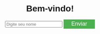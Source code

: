 <!DOCTYPE html>
<html lang="pt-BR">
<head>
  <meta charset="UTF-8">
  <meta name="viewport" content="width=device-width, initial-scale=1.0">
  <title>Aplicativo Simples</title>
  <style>
    body {
      font-family: Arial, sans-serif;
      text-align: center;
    }
    
    input[type="text"] {
      width: 50%;
      height: 30px;
      font-size: 18px;
      padding: 10px;
      border: 1px solid #ccc;
    }
    
    button {
      width: 20%;
      height: 30px;
      font-size: 18px;
      background-color: #4CAF50;
      color: #fff;
      border: none;
      cursor: pointer;
    }
    
    button:hover {
      background-color: #3e8e41;
    }
  </style>
</head>
<body>
  <h1 id="titulo">Bem-vindo!</h1>
  <input id="nome" type="text" placeholder="Digite seu nome">
  <button id="botao">Enviar</button>
  <p id="mensagem"></p>
  
  <script>
    document.getElementById("botao").addEventListener("click", function() {
      var nome = document.getElementById("nome").value;
      if (nome !== "") {
        document.getElementById("titulo").textContent = `Olá, ${nome}!`;
        document.getElementById("mensagem").textContent = "Seja bem-vindo!";
      } else {
        alert("Por favor, insira seu nome.");
      }
    });
  </script>
</body>
</html>
